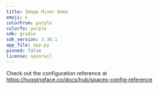 ```yaml
---
title: Image Mixer Demo
emoji: 🌀
colorFrom: purple
colorTo: purple
sdk: gradio
sdk_version: 3.36.1
app_file: app.py
pinned: false
license: openrail
---
```


Check out the configuration reference at https://huggingface.co/docs/hub/spaces-config-reference
